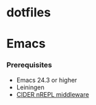 dotfiles
========

# Emacs

### Prerequisites

* Emacs 24.3 or higher
* Leiningen
* [CIDER nREPL middleware](https://github.com/clojure-emacs/cider#cider-nrepl-middleware)
